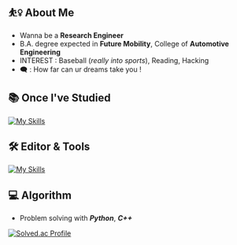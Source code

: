 ## ⛹️‍♀️ About Me
* Wanna be a **Research Engineer**
* B.A. degree expected in **Future Mobility**, College of **Automotive Engineering**
* INTEREST : Baseball (*really into sports*), Reading, Hacking
* 🗨️ : How far can ur dreams take you !

## 📚 Once I've Studied
[![My Skills](https://skillicons.dev/icons?i=py,cpp,js,nodejs,ubuntu)](https://skillicons.dev)

## 🛠 Editor & Tools
[![My Skills](https://skillicons.dev/icons?i=vscode,visualstudio,vim,obsidian)](https://skillicons.dev)

## 💻 Algorithm
* Problem solving with ***Python***, ***C++***

[![Solved.ac Profile](http://mazassumnida.wtf/api/v2/generate_badge?boj=brianna0324)](https://solved.ac/brianna0324/)
